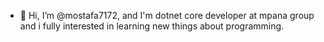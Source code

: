 - 👋 Hi, I’m @mostafa7172, and I'm dotnet core developer at mpana group and i fully interested in learning new things about programming.

<!---
mostafa7172/mostafa7172 is a ✨ special ✨ repository because its `README.md` (this file) appears on your GitHub profile.
You can click the Preview link to take a look at your changes.
--->
